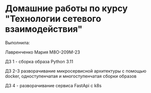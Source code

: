 # Домашние работы по курсу "Технологии сетевого взаимодействия"

Выполнила: 

Лавренченко Мария М8О-209М-23

ДЗ 1 - сборка образа Python 3.11

ДЗ 2-3 разворачивание микросервисной архитектуры с помощью docker, одноступенчатая и многоступенчатая сборки образов

ДЗ 4 - разворачивание сервиса FastApi с k8s
